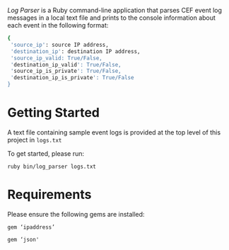 *Log Parser* is a Ruby command-line application that parses CEF event log messages in a local text file and prints to the console information about each event in the following format:

```sh
{
 'source_ip': source IP address,
 'destination_ip': destination IP address,
 'source_ip_valid: True/False,
 'destination_ip_valid': True/False,
 'source_ip_is_private': True/False,
 'destination_ip_is_private': True/False
}
```

Getting Started
===============

A text file containing sample event logs is provided at the top level of this project in `​logs.txt`​

To get started, please run:

`​ruby bin/log_parser logs.txt`

Requirements
============

Please ensure the following gems are installed:

`​gem ‘ipaddress’`

`gem ‘json'`